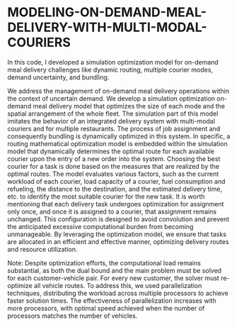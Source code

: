 # MODELING-ON-DEMAND-MEAL-DELIVERY-WITH-MULTI-MODAL-COURIERS
In this code, I developed a simulation optimization model for on-demand meal delivery challenges like dynamic routing, multiple courier modes, demand uncertainty, and bundling.

 We address the management of on-demand meal delivery operations within the context of uncertain demand. We develop a simulation optimization on-demand meal delivery model that optimizes the size of each mode and the spatial arrangement of the whole fleet. The simulation part of this model imitates the behavior of an integrated delivery system with multi-modal couriers and for multiple restaurants. The process of job assignment and consequently bundling is dynamically optimized in this system. In specific, a routing mathematical optimization model is embedded within the simulation model that dynamically determines the optimal route for each available courier upon the entry of a new order into the system. Choosing the best courier for a task is done based on the measures that are realized by the optimal routes. The model evaluates various factors, such as the current workload of each courier, load capacity of a courier, fuel consumption and refueling, the distance to the destination, and the estimated delivery time, etc. to identify the most suitable courier for the new task. It is worth mentioning that each delivery task undergoes optimization for assignment only once, and once it is assigned to a courier, that assignment remains unchanged. This configuration is designed to avoid convolution and prevent the anticipated excessive computational burden from becoming unmanageable. By leveraging the optimization model, we ensure that tasks are allocated in an efficient and effective manner, optimizing delivery routes and resource utilization.  

Note: 
Despite optimization efforts, the computational load remains substantial, as both the dual bound and the main problem must be solved for each customer-vehicle pair. For every new customer, the solver must re-optimize all vehicle routes. To address this, we used parallelization techniques, distributing the workload across multiple processors to achieve faster solution times. The effectiveness of parallelization increases with more processors, with optimal speed achieved when the number of processors matches the number of vehicles.
